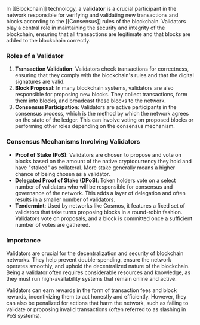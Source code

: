 In [[Blockchain]] technology, a **validator** is a crucial participant in the network responsible for verifying and validating new transactions and blocks according to the [[Consensus]] rules of the blockchain. Validators play a central role in maintaining the security and integrity of the blockchain, ensuring that all transactions are legitimate and that blocks are added to the blockchain correctly.

### Roles of a Validator

1. **Transaction Validation**: Validators check transactions for correctness, ensuring that they comply with the blockchain's rules and that the digital signatures are valid.
2. **Block Proposal**: In many blockchain systems, validators are also responsible for proposing new blocks. They collect transactions, form them into blocks, and broadcast these blocks to the network.
3. **Consensus Participation**: Validators are active participants in the consensus process, which is the method by which the network agrees on the state of the ledger. This can involve voting on proposed blocks or performing other roles depending on the consensus mechanism.

### Consensus Mechanisms Involving Validators

- **Proof of Stake (PoS)**: Validators are chosen to propose and vote on blocks based on the amount of the native cryptocurrency they hold and have "staked" as collateral. More stake generally means a higher chance of being chosen as a validator.
- **Delegated Proof of Stake (DPoS)**: Token holders vote on a select number of validators who will be responsible for consensus and governance of the network. This adds a layer of delegation and often results in a smaller number of validators.
- **Tendermint**: Used by networks like Cosmos, it features a fixed set of validators that take turns proposing blocks in a round-robin fashion. Validators vote on proposals, and a block is committed once a sufficient number of votes are gathered.

### Importance

Validators are crucial for the decentralization and security of blockchain networks. They help prevent double-spending, ensure the network operates smoothly, and uphold the decentralized nature of the blockchain. Being a validator often requires considerable resources and knowledge, as they must run high-availability systems that remain online and active.

Validators can earn rewards in the form of transaction fees and block rewards, incentivizing them to act honestly and efficiently. However, they can also be penalized for actions that harm the network, such as failing to validate or proposing invalid transactions (often referred to as slashing in PoS systems).